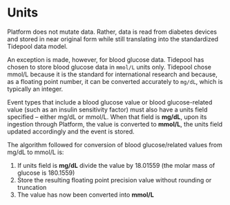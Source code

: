 <!-- omit in toc -->
# Units

Platform does not mutate data. Rather, data is read from diabetes devices and stored in near original form while still translating into the standardized Tidepool data model.

An exception is made, however, for blood glucose data. Tidepool has chosen to store blood glucose data in `mmol/L` units only. Tidepool chose mmol/L because it is the standard for international research and because, as a floating point number, it can be converted accurately to `mg/dL`, which is typically an integer.

Event types that include a blood glucose value or blood glucose-related value (such as an insulin sensitivity factor) must also have a units field specified – either mg/dL or mmol/L. When that field is **mg/dL**, upon its ingestion through Platform, the value is converted to **mmol/L**, the units field updated accordingly and the event is stored.

The algorithm followed for conversion of blood glucose/related values from mg/dL to mmol/L is:

1. If units field is **mg/dL** divide the value by 18.01559 (the molar mass of glucose is 180.1559)
2. Store the resulting floating point precision value without rounding or truncation
3. The value has now been converted into **mmol/L**
